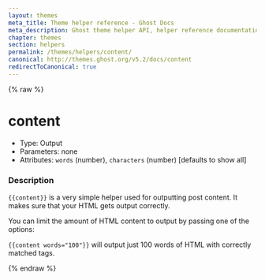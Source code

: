 ```yaml
---
layout: themes
meta_title: Theme helper reference - Ghost Docs
meta_description: Ghost theme helper API, helper reference documentation
chapter: themes
section: helpers
permalink: /themes/helpers/content/
canonical: http://themes.ghost.org/v5.2/docs/content
redirectToCanonical: true
---
```


{% raw %}

# content

 * Type: Output
 * Parameters: none
 * Attributes: `words` (number), `characters` (number) [defaults to show all]

<!--
 * Origin: Ghost
 * Required: No
 * Context: Post
 -->

### Description

`{{content}}` is a very simple helper used for outputting post content. It makes sure that your HTML gets output correctly.

You can limit the amount of HTML content to output by passing one of the options:

`{{content words="100"}}` will output just 100 words of HTML with correctly matched tags.



{% endraw %}